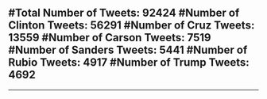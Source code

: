 #Total Number of Tweets: 92424 
#Number of Clinton Tweets: 56291
#Number of Cruz Tweets: 13559
#Number of Carson Tweets: 7519
#Number of Sanders Tweets: 5441
#Number of Rubio Tweets: 4917
#Number of Trump Tweets: 4692
---
---
